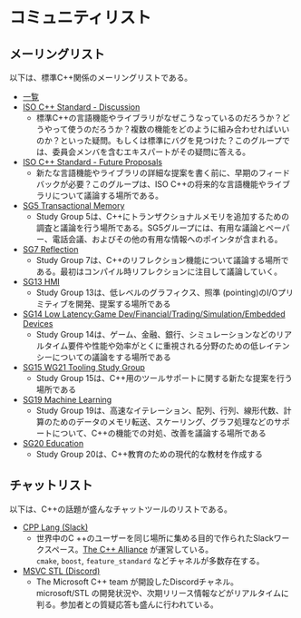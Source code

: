 # コミュニティリスト

## メーリングリスト
以下は、標準C++関係のメーリングリストである。

- [一覧](https://lists.isocpp.org/mailman/listinfo.cgi/)
- [ISO C++ Standard - Discussion](https://lists.isocpp.org/mailman/listinfo.cgi/std-discussion)
    - 標準C++の言語機能やライブラリがなぜこうなっているのだろうか？どうやって使うのだろうか？複数の機能をどのように組み合わせればいいのか？といった疑問。もしくは標準にバグを見つけた？このグループでは、委員会メンバを含むエキスパートがその疑問に答える。
- [ISO C++ Standard - Future Proposals](https://lists.isocpp.org/mailman/listinfo.cgi/std-proposals)
    - 新たな言語機能やライブラリの詳細な提案を書く前に、早期のフィードバックが必要？このグループは、ISO C++の将来的な言語機能やライブラリについて議論する場所である。
- [SG5 Transactional Memory](https://lists.isocpp.org/mailman/listinfo.cgi/sg5)
    - Study Group 5は、C++にトランザクショナルメモリを追加するための調査と議論を行う場所である。SG5グループには、有用な議論とペーパー、電話会議、およびその他の有用な情報へのポインタが含まれる。
- [SG7 Reflection](https://lists.isocpp.org/mailman/listinfo.cgi/sg7)
    - Study Group 7は、C++のリフレクション機能について議論する場所である。最初はコンパイル時リフレクションに注目して議論していく。
- [SG13 HMI](https://lists.isocpp.org/mailman/listinfo.cgi/sg13)
    - Study Group 13は、低レベルのグラフィクス、照準 (pointing)のI/Oプリミティブを開発、提案する場所である
- [SG14 Low Latency:Game Dev/Financial/Trading/Simulation/Embedded Devices](https://lists.isocpp.org/mailman/listinfo.cgi/sg14)
    - Study Group 14は、ゲーム、金融、銀行、シミュレーションなどのリアルタイム要件や性能や効率がとくに重視される分野のための低レイテンシーについての議論をする場所である
- [SG15 WG21 Tooling Study Group](https://lists.isocpp.org/mailman/listinfo.cgi/sg15)
    - Study Group 15は、C++用のツールサポートに関する新たな提案を行う場所である
- [SG19 Machine Learning](https://lists.isocpp.org/mailman/listinfo.cgi/sg19)
    - Study Group 19は、高速なイテレーション、配列、行列、線形代数、計算のためのデータのメモリ転送、スケーリング、グラフ処理などのサポートについて、C++の機能での対処、改善を議論する場所である
- [SG20 Education](https://lists.isocpp.org/mailman/listinfo.cgi/sg20)
    - Study Group 20は、C++教育のための現代的な教材を作成する

## チャットリスト
以下は、C++の話題が盛んなチャットツールのリストである。

- [CPP Lang (Slack)](https://cppalliance.org/slack/)
    - 世界中のC ++のユーザーを同じ場所に集める目的で作られたSlackワークスペース。[The C++ Alliance](https://cppalliance.org/) が運営している。  
  `cmake`, `boost`, `feature_standard` などチャネルが多数存在する。
- [MSVC STL (Discord) ](https://github.com/microsoft/STL/wiki/)
    - The Microsoft C++ team が開設したDiscordチャネル。  
  microsoft/STL の開発状況や、次期リリース情報などがリアルタイムに判る。参加者との質疑応答も盛んに行われている。

